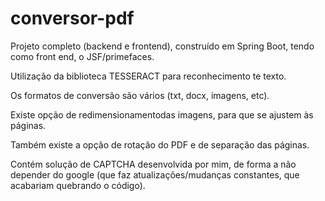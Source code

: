 ﻿# conversor-pdf

Projeto completo (backend e frontend), construído em Spring Boot, tendo como front end, o JSF/primefaces.

Utilização da biblioteca TESSERACT para reconhecimento te texto.

Os formatos de conversão são vários (txt, docx, imagens, etc).

Existe opção de redimensionamentodas imagens, para que se ajustem às páginas.

Também existe a opção de rotação do PDF e de separação das páginas.

Contém solução de CAPTCHA desenvolvida por mim, de forma a não depender do google (que faz atualizações/mudanças constantes, que acabariam quebrando o código).
